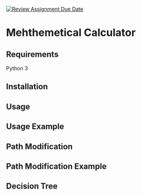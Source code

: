 [![Review Assignment Due Date](https://classroom.github.com/assets/deadline-readme-button-22041afd0340ce965d47ae6ef1cefeee28c7c493a6346c4f15d667ab976d596c.svg)](https://classroom.github.com/a/GDLJrpJJ)
# Mehthemetical Calculator



## Requirements

Python 3

## Installation



## Usage



## Usage Example


## Path Modification



## Path Modification Example


## Decision Tree

